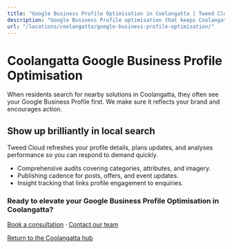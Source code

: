 ```yaml
---
title: "Google Business Profile Optimisation in Coolangatta | Tweed Cloud"
description: "Google Business Profile optimisation that keeps Coolangatta listings accurate and engaging."
url: "/locations/coolangatta/google-business-profile-optimisation/"
---
```


# Coolangatta Google Business Profile Optimisation

When residents search for nearby solutions in Coolangatta, they often see your Google Business Profile first. We make sure it reflects your brand and encourages action.

## Show up brilliantly in local search

Tweed Cloud refreshes your profile details, plans updates, and analyses performance so you can respond to demand quickly.

- Comprehensive audits covering categories, attributes, and imagery.
- Publishing cadence for posts, offers, and event updates.
- Insight tracking that links profile engagement to enquiries.

### Ready to elevate your Google Business Profile Optimisation in Coolangatta?

[Book a consultation](/consultation/) · [Contact our team](/contact/)

[Return to the Coolangatta hub](/locations/coolangatta/)
